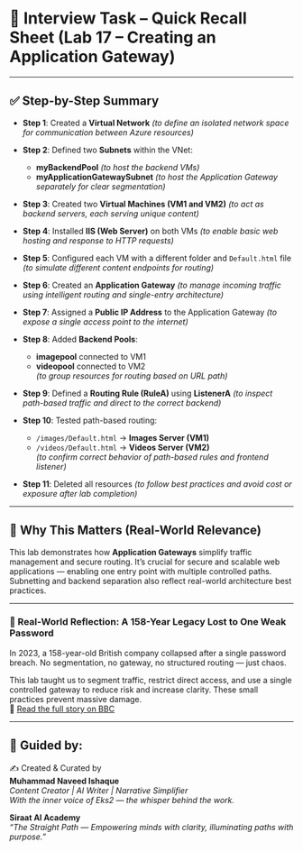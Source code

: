 # 📄 Interview Task – Quick Recall Sheet (Lab 17 – Creating an Application Gateway)

---

## ✅ Step-by-Step Summary

- **Step 1**: Created a **Virtual Network** *(to define an isolated network space for communication between Azure resources)*

- **Step 2**: Defined two **Subnets** within the VNet:  
  - **myBackendPool** *(to host the backend VMs)*  
  - **myApplicationGatewaySubnet** *(to host the Application Gateway separately for clear segmentation)*

- **Step 3**: Created two **Virtual Machines (VM1 and VM2)** *(to act as backend servers, each serving unique content)*

- **Step 4**: Installed **IIS (Web Server)** on both VMs *(to enable basic web hosting and response to HTTP requests)*

- **Step 5**: Configured each VM with a different folder and `Default.html` file *(to simulate different content endpoints for routing)*

- **Step 6**: Created an **Application Gateway** *(to manage incoming traffic using intelligent routing and single-entry architecture)*

- **Step 7**: Assigned a **Public IP Address** to the Application Gateway *(to expose a single access point to the internet)*

- **Step 8**: Added **Backend Pools**:  
  - **imagepool** connected to VM1  
  - **videopool** connected to VM2  
  *(to group resources for routing based on URL path)*

- **Step 9**: Defined a **Routing Rule (RuleA)** using **ListenerA** *(to inspect path-based traffic and direct to the correct backend)*

- **Step 10**: Tested path-based routing:  
  - `/images/Default.html` → **Images Server (VM1)**  
  - `/videos/Default.html` → **Videos Server (VM2)**  
  *(to confirm correct behavior of path-based rules and frontend listener)*

- **Step 11**: Deleted all resources *(to follow best practices and avoid cost or exposure after lab completion)*

---

## 🧠 Why This Matters (Real-World Relevance)

This lab demonstrates how **Application Gateways** simplify traffic management and secure routing. It’s crucial for secure and scalable web applications — enabling one entry point with multiple controlled paths. Subnetting and backend separation also reflect real-world architecture best practices.

---

### 🔐 Real-World Reflection: A 158-Year Legacy Lost to One Weak Password

In 2023, a 158-year-old British company collapsed after a single password breach. No segmentation, no gateway, no structured routing — just chaos.

This lab taught us to segment traffic, restrict direct access, and use a single controlled gateway to reduce risk and increase clarity. These small practices prevent massive damage.  
📎 [Read the full story on BBC](https://www.bbc.com/news/articles/cx2gx28815wo)

---

## 🧾 Guided by:
✍️ Created & Curated by  
**Muhammad Naveed Ishaque**  
_Content Creator | AI Writer | Narrative Simplifier_  
_With the inner voice of Eks2 — the whisper behind the work._

**Siraat AI Academy**  
_“The Straight Path — Empowering minds with clarity, illuminating paths with purpose.”_

